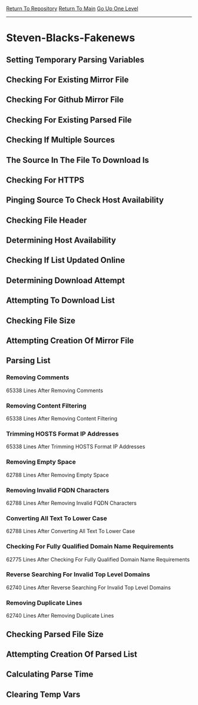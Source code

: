 [Return To Repository](https://github.com/deathbybandaid/piholeparser/)
[Return To Main](https://github.com/deathbybandaid/piholeparser/blob/master/RecentRunLogs/Mainlog.md)
[Go Up One Level](https://github.com/deathbybandaid/piholeparser/blob/master/RecentRunLogs/TopLevelScripts/30-Processing-External-Blacklists.md)
____________________________________
# Steven-Blacks-Fakenews
## Setting Temporary Parsing Variables
## Checking For Existing Mirror File
## Checking For Github Mirror File
## Checking For Existing Parsed File
## Checking If Multiple Sources
## The Source In The File To Download Is
## Checking For HTTPS
## Pinging Source To Check Host Availability
## Checking File Header
## Determining Host Availability
## Checking If List Updated Online
## Determining Download Attempt
## Attempting To Download List
## Checking File Size
## Attempting Creation Of Mirror File
## Parsing List
### Removing Comments
65338 Lines After Removing Comments
### Removing Content Filtering
65338 Lines After Removing Content Filtering
### Trimming HOSTS Format IP Addresses
65338 Lines After Trimming HOSTS Format IP Addresses
### Removing Empty Space
62788 Lines After Removing Empty Space
### Removing Invalid FQDN Characters
62788 Lines After Removing Invalid FQDN Characters
### Converting All Text To Lower Case
62788 Lines After Converting All Text To Lower Case
### Checking For Fully Qualified Domain Name Requirements
62775 Lines After Checking For Fully Qualified Domain Name Requirements
### Reverse Searching For Invalid Top Level Domains
62740 Lines After Reverse Searching For Invalid Top Level Domains
### Removing Duplicate Lines
62740 Lines After Removing Duplicate Lines
## Checking Parsed File Size
## Attempting Creation Of Parsed List
## Calculating Parse Time
## Clearing Temp Vars
